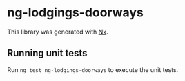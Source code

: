 # ng-lodgings-doorways

This library was generated with [Nx](https://nx.dev).

## Running unit tests

Run `ng test ng-lodgings-doorways` to execute the unit tests.
